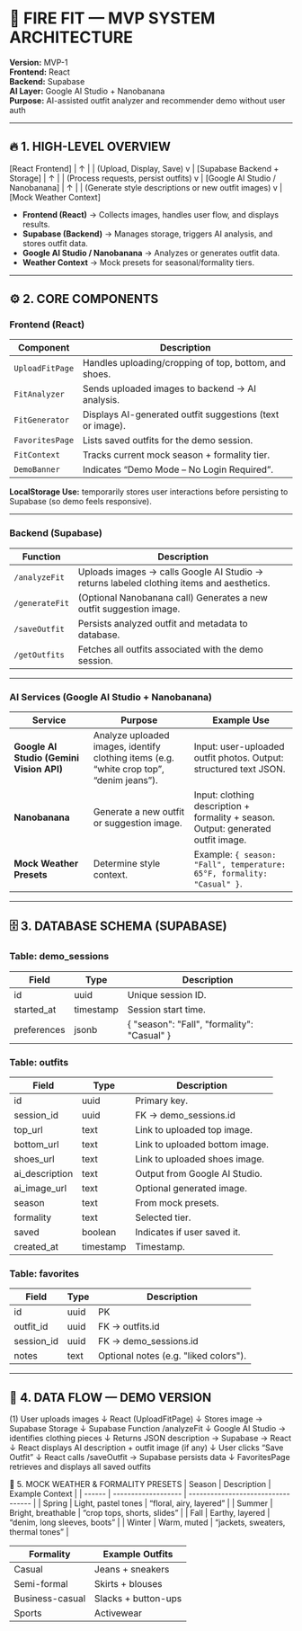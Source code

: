 # 🧩 FIRE FIT — MVP SYSTEM ARCHITECTURE

**Version:** MVP-1  
**Frontend:** React  
**Backend:** Supabase  
**AI Layer:** Google AI Studio + Nanobanana  
**Purpose:** AI-assisted outfit analyzer and recommender demo without user auth  

---

## 🔥 1. HIGH-LEVEL OVERVIEW
[React Frontend]
| ↑
| | (Upload, Display, Save)
v |
[Supabase Backend + Storage]
| ↑
| | (Process requests, persist outfits)
v |
[Google AI Studio / Nanobanana]
| ↑
| | (Generate style descriptions or new outfit images)
v |
[Mock Weather Context]




- **Frontend (React)** → Collects images, handles user flow, and displays results.
- **Supabase (Backend)** → Manages storage, triggers AI analysis, and stores outfit data.
- **Google AI Studio / Nanobanana** → Analyzes or generates outfit data.
- **Weather Context** → Mock presets for seasonal/formality tiers.

---

## ⚙️ 2. CORE COMPONENTS

### **Frontend (React)**
| Component | Description |
|------------|-------------|
| `UploadFitPage` | Handles uploading/cropping of top, bottom, and shoes. |
| `FitAnalyzer` | Sends uploaded images to backend → AI analysis. |
| `FitGenerator` | Displays AI-generated outfit suggestions (text or image). |
| `FavoritesPage` | Lists saved outfits for the demo session. |
| `FitContext` | Tracks current mock season + formality tier. |
| `DemoBanner` | Indicates “Demo Mode – No Login Required”. |

**LocalStorage Use:** temporarily stores user interactions before persisting to Supabase (so demo feels responsive).

---

### **Backend (Supabase)**
| Function | Description |
|-----------|--------------|
| `/analyzeFit` | Uploads images → calls Google AI Studio → returns labeled clothing items and aesthetics. |
| `/generateFit` | (Optional Nanobanana call) Generates a new outfit suggestion image. |
| `/saveOutfit` | Persists analyzed outfit and metadata to database. |
| `/getOutfits` | Fetches all outfits associated with the demo session. |

---

### **AI Services (Google AI Studio + Nanobanana)**

| Service | Purpose | Example Use |
|----------|----------|--------------|
| **Google AI Studio (Gemini Vision API)** | Analyze uploaded images, identify clothing items (e.g. “white crop top”, “denim jeans”). | Input: user-uploaded outfit photos. Output: structured text JSON. |
| **Nanobanana** | Generate a new outfit or suggestion image. | Input: clothing description + formality + season. Output: generated outfit image. |
| **Mock Weather Presets** | Determine style context. | Example: `{ season: "Fall", temperature: 65°F, formality: "Casual" }`. |

---

## 🗄️ 3. DATABASE SCHEMA (SUPABASE)

### **Table: demo_sessions**
| Field | Type | Description |
|--------|------|-------------|
| id | uuid | Unique session ID. |
| started_at | timestamp | Session start time. |
| preferences | jsonb | { "season": "Fall", "formality": "Casual" } |

### **Table: outfits**
| Field | Type | Description |
|--------|------|-------------|
| id | uuid | Primary key. |
| session_id | uuid | FK → demo_sessions.id |
| top_url | text | Link to uploaded top image. |
| bottom_url | text | Link to uploaded bottom image. |
| shoes_url | text | Link to uploaded shoes image. |
| ai_description | text | Output from Google AI Studio. |
| ai_image_url | text | Optional generated image. |
| season | text | From mock presets. |
| formality | text | Selected tier. |
| saved | boolean | Indicates if user saved it. |
| created_at | timestamp | Timestamp. |

### **Table: favorites**
| Field | Type | Description |
|--------|------|-------------|
| id | uuid | PK |
| outfit_id | uuid | FK → outfits.id |
| session_id | uuid | FK → demo_sessions.id |
| notes | text | Optional notes (e.g. "liked colors"). |

---

## 🔩 4. DATA FLOW — DEMO VERSION
(1) User uploads images
↓
React (UploadFitPage)
↓
Stores image → Supabase Storage
↓
Supabase Function /analyzeFit
↓
Google AI Studio → identifies clothing pieces
↓
Returns JSON description → Supabase → React
↓
React displays AI description + outfit image (if any)
↓
User clicks “Save Outfit”
↓
React calls /saveOutfit → Supabase persists data
↓
FavoritesPage retrieves and displays all saved outfits


🧠 5. MOCK WEATHER & FORMALITY PRESETS
| Season | Description         | Example Context                    |
| ------ | ------------------- | ---------------------------------- |
| Spring | Light, pastel tones | “floral, airy, layered”            |
| Summer | Bright, breathable  | “crop tops, shorts, slides”        |
| Fall   | Earthy, layered     | “denim, long sleeves, boots”       |
| Winter | Warm, muted         | “jackets, sweaters, thermal tones” |



| Formality       | Example Outfits     |
| --------------- | ------------------- |
| Casual          | Jeans + sneakers    |
| Semi-formal     | Skirts + blouses    |
| Business-casual | Slacks + button-ups |
| Sports          | Activewear          |


